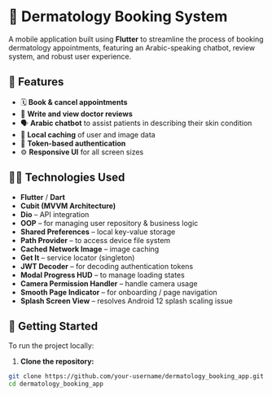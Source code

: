 # 🧴 Dermatology Booking System

A mobile application built using **Flutter** to streamline the process of booking dermatology appointments, featuring an Arabic-speaking chatbot, review system, and robust user experience.

## 📱 Features

- 🗓️ **Book & cancel appointments**
- 🧾 **Write and view doctor reviews**
- 🗣️ **Arabic chatbot** to assist patients in describing their skin condition
- 🧠 **Local caching** of user and image data
- 🔐 **Token-based authentication**
- ⚙️ **Responsive UI** for all screen sizes

## 🧑‍💻 Technologies Used

- **Flutter** / **Dart**
- **Cubit (MVVM Architecture)**
- **Dio** – API integration
- **OOP** – for managing user repository & business logic
- **Shared Preferences** – local key-value storage
- **Path Provider** – to access device file system
- **Cached Network Image** – image caching
- **Get It** – service locator (singleton)
- **JWT Decoder** – for decoding authentication tokens
- **Modal Progress HUD** – to manage loading states
- **Camera Permission Handler** – handle camera usage
- **Smooth Page Indicator** – for onboarding / page navigation
- **Splash Screen View** – resolves Android 12 splash scaling issue

## 🚀 Getting Started

To run the project locally:

1. **Clone the repository:**

```bash
git clone https://github.com/your-username/dermatology_booking_app.git
cd dermatology_booking_app

